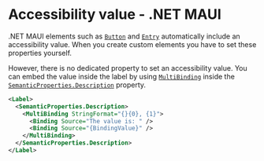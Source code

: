 # Accessibility value - .NET MAUI

.NET MAUI elements such as [`Button`](https://learn.microsoft.com/en-us/dotnet/maui/user-interface/controls/button) and [`Entry`](https://learn.microsoft.com/en-us/dotnet/maui/user-interface/controls/entry) automatically include an accessibility value. When you create custom elements you have to set these properties yourself.

However, there is no dedicated property to set an accessibility value. You can embed the value inside the label by using [`MultiBinding`](https://learn.microsoft.com/en-us/dotnet/maui/fundamentals/data-binding/multibinding) inside the [`SemanticProperties.Description`](https://learn.microsoft.com/en-us/dotnet/api/microsoft.maui.controls.semanticproperties.descriptionproperty#microsoft-maui-controls-semanticproperties-descriptionproperty) property.

```xml
<Label>
  <SemanticProperties.Description>
    <MultiBinding StringFormat="{}{0}, {1}">
      <Binding Source="The value is: " />
      <Binding Source="{BindingValue}" />
    </MultiBinding>
  </SemanticProperties.Description>
</Label>
```

